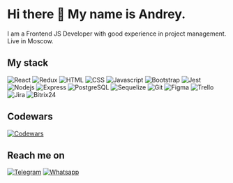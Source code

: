 # Hi there 👋 My name is Andrey.
I am a Frontend JS Developer with good experience in project management. Live in Moscow.

## My stack

![React](https://img.shields.io/badge/React-3F72AF??style=for-the-badge&logo=react)
![Redux](https://img.shields.io/badge/Redux-764abc??style=for-the-badge&logo=redux)
![HTML](https://img.shields.io/badge/HTML-2D4059??style=for-the-badge&logo=html5)
![CSS](https://img.shields.io/badge/CSS-A2D5F2??style=for-the-badge&logo=css3)
![Javascript](https://img.shields.io/badge/Javascript-fcdc00??style=for-the-badge&logo=javascript&logoColor=FFFFFF)
![Bootstrap](https://img.shields.io/badge/Bootstrap-7532f9??style=for-the-badge&logo=bootstrap&logoColor=FFFFFF)
![Jest](https://img.shields.io/badge/Jest-FEFFE4??style=for-the-badge&logo=jest&logoColor=15c213)
![Nodejs](https://img.shields.io/badge/Nodejs-086972??style=for-the-badge&logo=node.js)
![Express](https://img.shields.io/badge/Express-283149??style=for-the-badge&logo=express)
![PostgreSQL](https://img.shields.io/badge/PostgreSQL-E8F1F5??style=for-the-badge&logo=postgresql)
![Sequelize](https://img.shields.io/badge/Sequelize-283149??style=for-the-badge&logo=sequelize)
![Git](https://img.shields.io/badge/Git-FFFFFF??style=for-the-badge&logo=git)
![Figma](https://img.shields.io/badge/Figma-00204A??style=for-the-badge&logo=figma&logoColor=00BBF0)
![Trello](https://img.shields.io/badge/Trello-026aa7??style=for-the-badge&logo=Trello&logoColor=D6E4F0)
![Jira](https://img.shields.io/badge/Jira-D9FAFF??style=for-the-badge&logo=Jirasoftware&logoColor=2684ff)
![Bitrix24](https://img.shields.io/badge/Bitrix24-0bbbef??style=for-the-badge&logo=b24&logoColor=005893)


## Codewars

[![Codewars](https://img.shields.io/badge/Codewars-393232??style=for-the-badge&logo=codewars&logoColor=FF6464)](https://www.codewars.com/users/elefant86/)

## Reach me on

[![Telegram](https://img.shields.io/badge/Telegram-AEDEFC??style=for-the-badge&logo=telegram)](https://t.me/andrey_runov)
[![Whatsapp](https://img.shields.io/badge/Whatsapp-086972??style=for-the-badge&logo=whatsapp)](https://wa.me/79099154415)
